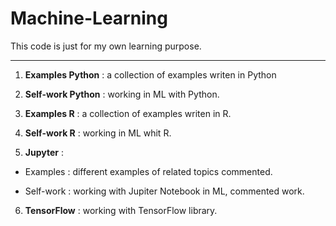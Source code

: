 # Machine-Learning
This code is just for my own learning purpose.

***

1. **Examples Python** : a collection of examples writen in Python

2. **Self-work Python** : working in ML with Python.

3. **Examples R** : a collection of examples writen in R.

4. **Self-work R** : working in ML whit R.

5. **Jupyter** :

* Examples : different examples of related topics commented.


* Self-work : working with Jupiter Notebook in ML, commented work.


6. **TensorFlow** : working with TensorFlow library.


